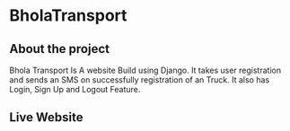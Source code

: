 # BholaTransport

## About the project
Bhola Transport Is A website Build using Django. It  takes user registration and sends an SMS on successfully registration of an Truck. It also has Login, Sign Up and Logout Feature.

## Live Website


